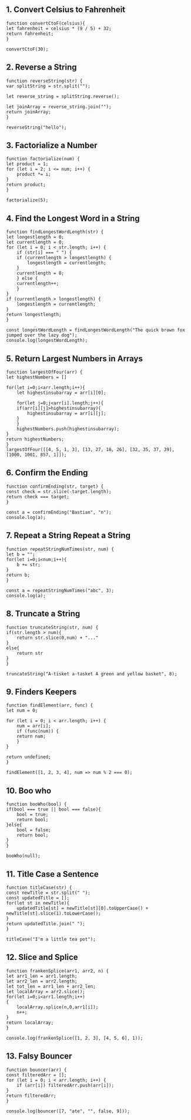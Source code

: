 ##  1. Convert Celsius to Fahrenheit
    function convertCtoF(celsius){
    let fahrenheit = celsius * (9 / 5) + 32;
    return fahrenheit;
    }

    convertCtoF(30);

## 2. Reverse a String
    function reverseString(str) {
    var splitString = str.split("");

    let reverse_string = splitString.reverse();

    let joinArray = reverse_string.join("");
    return joinArray;
    }

    reverseString("hello");

## 3. Factorialize a Number
    function factorialize(num) {
    let product = 1;
    for (let i = 2; i <= num; i++) {
        product *= i;
    }
    return product;
    }

    factorialize(5);

## 4. Find the Longest Word in a String
    function findLongestWordLength(str) {
    let longestlength = 0;
    let currentlength = 0;
    for (let i = 0; i < str.length; i++) {
        if (str[i] === " ") {
        if (currentlength > longestlength) {
            longestlength = currentlength;
        }
        currentlength = 0;
        } else {
        currentlength++;
        }
    }
    if (currentlength > longestlength) {
        longestlength = currentlength;
    }
    return longestlength;
    }

    const longestWordLength = findLongestWordLength("The quick brown fox jumped over the lazy dog");
    console.log(longestWordLength);

## 5. Return Largest Numbers in Arrays
    function largestOfFour(arr) {
    let highestNumbers = []

    for(let i=0;i<arr.length;i++){
        let highestinsubarray = arr[i][0];

        for(let j=0;j<arr[i].length;j++){
        if(arr[i][j]>highestinsubarray){
            highestinsubarray = arr[i][j];
        }
        }
        highestNumbers.push(highestinsubarray);
    }
    return highestNumbers;
    }
    largestOfFour([[4, 5, 1, 3], [13, 27, 18, 26], [32, 35, 37, 39], [1000, 1001, 857, 1]]);

## 6. Confirm the Ending
    function confirmEnding(str, target) {
    const check = str.slice(-target.length);
    return check === target;
    }

    const a = confirmEnding("Bastian", "n");
    console.log(a);

## 7. Repeat a String Repeat a String
    function repeatStringNumTimes(str, num) {
    let b = "";
    for(let i=0;i<num;i++){
        b += str;
    }
    return b;
    }

    const a = repeatStringNumTimes("abc", 3);
    console.log(a);

## 8. Truncate a String
    function truncateString(str, num) {
    if(str.length > num){
        return str.slice(0,num) + "..."
    }
    else{
        return str
    }
    }

    truncateString("A-tisket a-tasket A green and yellow basket", 8);

## 9. Finders Keepers
    function findElement(arr, func) {
    let num = 0;

    for (let i = 0; i < arr.length; i++) {
        num = arr[i];
        if (func(num)) {
        return num;
        }
    }

    return undefined;
    }

    findElement([1, 2, 3, 4], num => num % 2 === 0);

## 10. Boo who
    function booWho(bool) {
    if(bool === true || bool === false){
        bool = true;
        return bool;
    }else{
        bool = false;
        return bool;
    }
    }

    booWho(null);

## 11. Title Case a Sentence
    function titleCase(str) {
    const newTitle = str.split(" ");
    const updatedTitle = [];
    for(let st in newTitle){
        updatedTitle[st] = newTitle[st][0].toUpperCase() + newTitle[st].slice(1).toLowerCase();
    }
    return updatedTitle.join(" ");
    }

    titleCase("I'm a little tea pot");

## 12. Slice and Splice
    function frankenSplice(arr1, arr2, n) {
    let arr1_len = arr1.length;
    let arr2_len = arr2.length;
    let tot_len = arr1_len + arr2_len;
    let localArray = arr2.slice();
    for(let i=0;i<arr1.length;i++)
    {
        localArray.splice(n,0,arr1[i]);
        n++;
    }
    return localArray;
    }

    console.log(frankenSplice([1, 2, 3], [4, 5, 6], 1));

## 13. Falsy Bouncer
    function bouncer(arr) {
    const filteredArr = [];
    for (let i = 0; i < arr.length; i++) {
        if (arr[i]) filteredArr.push(arr[i]);
    }
    return filteredArr;
    }

    console.log(bouncer([7, "ate", "", false, 9]));